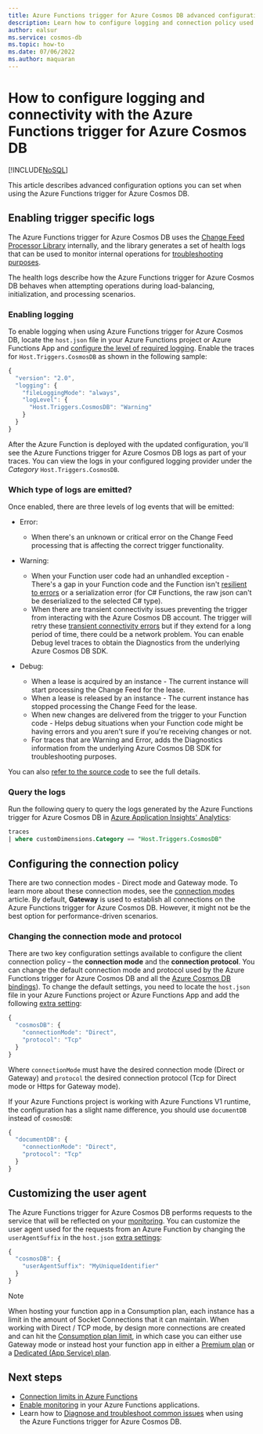 ```yaml
---
title: Azure Functions trigger for Azure Cosmos DB advanced configuration
description: Learn how to configure logging and connection policy used by Azure Functions trigger for Azure Cosmos DB
author: ealsur
ms.service: cosmos-db
ms.topic: how-to
ms.date: 07/06/2022
ms.author: maquaran
---
```


# How to configure logging and connectivity with the Azure Functions trigger for Azure Cosmos DB
[!INCLUDE[NoSQL](../includes/appliesto-nosql.md)]

This article describes advanced configuration options you can set when using the Azure Functions trigger for Azure Cosmos DB.

## Enabling trigger specific logs

The Azure Functions trigger for Azure Cosmos DB uses the [Change Feed Processor Library](change-feed-processor.md) internally, and the library generates a set of health logs that can be used to monitor internal operations for [troubleshooting purposes](./troubleshoot-changefeed-functions.md).

The health logs describe how the Azure Functions trigger for Azure Cosmos DB behaves when attempting operations during load-balancing, initialization, and processing scenarios.

### Enabling logging

To enable logging when using Azure Functions trigger for Azure Cosmos DB, locate the `host.json` file in your Azure Functions project or Azure Functions App and [configure the level of required logging](../../azure-functions/functions-monitoring.md#log-levels-and-categories). Enable the traces for  `Host.Triggers.CosmosDB` as shown in the following sample:

```js
{
  "version": "2.0",
  "logging": {
    "fileLoggingMode": "always",
    "logLevel": {
      "Host.Triggers.CosmosDB": "Warning"
    }
  }
}
```

After the Azure Function is deployed with the updated configuration, you'll see the Azure Functions trigger for Azure Cosmos DB logs as part of your traces. You can view the logs in your configured logging provider under the *Category* `Host.Triggers.CosmosDB`.

### Which type of logs are emitted?

Once enabled, there are three levels of log events that will be emitted:

* Error:
  * When there's an unknown or critical error on the Change Feed processing that is affecting the correct trigger functionality.

* Warning:
  * When your Function user code had an unhandled exception - There's a gap in your Function code and the Function isn't [resilient to errors](../../azure-functions/performance-reliability.md#write-defensive-functions) or a serialization error (for C# Functions, the raw json can't be deserialized to the selected C# type).
  * When there are transient connectivity issues preventing the trigger from interacting with the Azure Cosmos DB account. The trigger will retry these [transient connectivity errors](troubleshoot-dot-net-sdk-request-timeout.md) but if they extend for a long period of time, there could be a network problem. You can enable Debug level traces to obtain the Diagnostics from the underlying Azure Cosmos DB SDK.

* Debug:
  * When a lease is acquired by an instance - The current instance will start processing the Change Feed for the lease.
  * When a lease is released by an instance - The current instance has stopped processing the Change Feed for the lease.
  * When new changes are delivered from the trigger to your Function code - Helps debug situations when your Function code might be having errors and you aren't sure if you're receiving changes or not.
  * For traces that are Warning and Error, adds the Diagnostics information from the underlying Azure Cosmos DB SDK for troubleshooting purposes.

You can also [refer to the source code](https://github.com/Azure/azure-webjobs-sdk-extensions/blob/dev/src/WebJobs.Extensions.CosmosDB/Trigger/CosmosDBTriggerHealthMonitor.cs) to see the full details.

### Query the logs

Run the following query to query the logs generated by the Azure Functions trigger for Azure Cosmos DB in [Azure Application Insights' Analytics](../../azure-monitor/logs/log-query-overview.md):

```sql
traces
| where customDimensions.Category == "Host.Triggers.CosmosDB"
```

## Configuring the connection policy

There are two connection modes - Direct mode and Gateway mode. To learn more about these connection modes, see the [connection modes](sql-sdk-connection-modes.md) article. By default, **Gateway** is used to establish all connections on the Azure Functions trigger for Azure Cosmos DB. However, it might not be the best option for performance-driven scenarios.

### Changing the connection mode and protocol

There are two key configuration settings available to configure the client connection policy – the **connection mode** and the **connection protocol**. You can change the default connection mode and protocol used by the Azure Functions trigger for Azure Cosmos DB and all the [Azure Cosmos DB bindings](../../azure-functions/functions-bindings-cosmosdb-v2-output.md)). To change the default settings, you need to locate the `host.json` file in your Azure Functions project or Azure Functions App and add the following [extra setting](../../azure-functions/functions-bindings-cosmosdb-v2.md#hostjson-settings):

```js
{
  "cosmosDB": {
    "connectionMode": "Direct",
    "protocol": "Tcp"
  }
}
```

Where `connectionMode` must have the desired connection mode (Direct or Gateway) and `protocol` the desired connection protocol (Tcp for Direct mode or Https for Gateway mode).

If your Azure Functions project is working with Azure Functions V1 runtime, the configuration has a slight name difference, you should use `documentDB` instead of `cosmosDB`:

```js
{
  "documentDB": {
    "connectionMode": "Direct",
    "protocol": "Tcp"
  }
}
```

## Customizing the user agent

The Azure Functions trigger for Azure Cosmos DB performs requests to the service that will be reflected on your [monitoring](../monitor-cosmos-db.md). You can customize the user agent used for the requests from an Azure Function by changing the `userAgentSuffix` in the `host.json` [extra settings](../../azure-functions/functions-bindings-cosmosdb-v2.md?tabs=extensionv4#hostjson-settings):

```js
{
  "cosmosDB": {
    "userAgentSuffix": "MyUniqueIdentifier"
  }
}
```

> [!NOTE]
> When hosting your function app in a Consumption plan, each instance has a limit in the amount of Socket Connections that it can maintain. When working with Direct / TCP mode, by design more connections are created and can hit the [Consumption plan limit](../../azure-functions/manage-connections.md#connection-limit), in which case you can either use Gateway mode or instead host your function app in either a [Premium plan](../../azure-functions/functions-premium-plan.md) or a [Dedicated (App Service) plan](../../azure-functions/dedicated-plan.md).

## Next steps

* [Connection limits in Azure Functions](../../azure-functions/manage-connections.md#connection-limit)
* [Enable monitoring](../../azure-functions/functions-monitoring.md) in your Azure Functions applications.
* Learn how to [Diagnose and troubleshoot common issues](./troubleshoot-changefeed-functions.md) when using the Azure Functions trigger for Azure Cosmos DB.